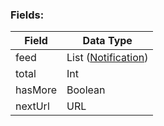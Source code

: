 ### Fields:

| Field | Data Type |
|-|-|
| feed | List ([Notification](./Notification.md)) |
| total | Int |
| hasMore | Boolean |
| nextUrl | URL |